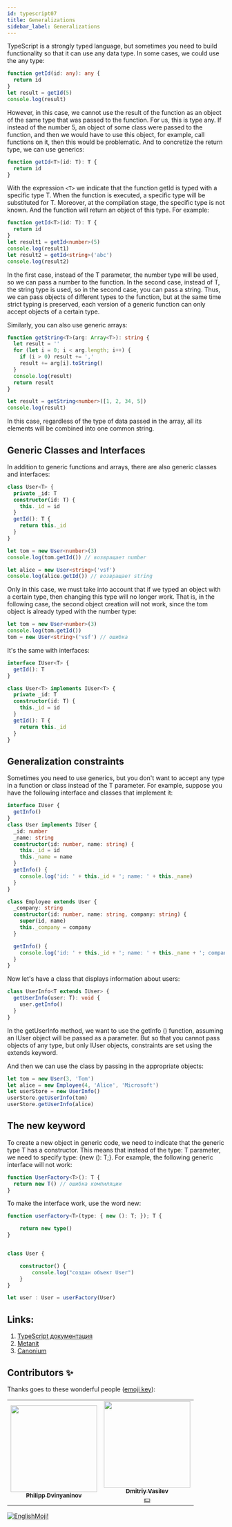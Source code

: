 ```yaml
---
id: typescript07
title: Generalizations
sidebar_label: Generalizations
---
```



TypeScript is a strongly typed language, but sometimes you need to build functionality so that it can use any data type. In some cases, we could use the any type:

```typescript
function getId(id: any): any {
  return id
}
let result = getId(5)
console.log(result)
```

However, in this case, we cannot use the result of the function as an object of the same type that was passed to the function. For us, this is type any. If instead of the number 5, an object of some class were passed to the function, and then we would have to use this object, for example, call functions on it, then this would be problematic. And to concretize the return type, we can use generics:

```typescript
function getId<T>(id: T): T {
  return id
}
```

With the expression `<T>` we indicate that the function getId is typed with a specific type T. When the function is executed, a specific type will be substituted for T. Moreover, at the compilation stage, the specific type is not known. And the function will return an object of this type. For example:

```typescript
function getId<T>(id: T): T {
  return id
}
let result1 = getId<number>(5)
console.log(result1)
let result2 = getId<string>('abc')
console.log(result2)
```

In the first case, instead of the T parameter, the number type will be used, so we can pass a number to the function. In the second case, instead of T, the string type is used, so in the second case, you can pass a string. Thus, we can pass objects of different types to the function, but at the same time strict typing is preserved, each version of a generic function can only accept objects of a certain type.

Similarly, you can also use generic arrays:

```typescript
function getString<T>(arg: Array<T>): string {
  let result = ''
  for (let i = 0; i < arg.length; i++) {
    if (i > 0) result += ','
    result += arg[i].toString()
  }
  console.log(result)
  return result
}

let result = getString<number>([1, 2, 34, 5])
console.log(result)
```

In this case, regardless of the type of data passed in the array, all its elements will be combined into one common string.

## Generic Classes and Interfaces

In addition to generic functions and arrays, there are also generic classes and interfaces:

```typescript
class User<T> {
  private _id: T
  constructor(id: T) {
    this._id = id
  }
  getId(): T {
    return this._id
  }
}

let tom = new User<number>(3)
console.log(tom.getId()) // возвращает number

let alice = new User<string>('vsf')
console.log(alice.getId()) // возвращает string
```

Only in this case, we must take into account that if we typed an object with a certain type, then changing this type will no longer work. That is, in the following case, the second object creation will not work, since the tom object is already typed with the number type:

```typescript
let tom = new User<number>(3)
console.log(tom.getId())
tom = new User<string>('vsf') // ошибка
```

It's the same with interfaces:

```typescript
interface IUser<T> {
  getId(): T
}

class User<T> implements IUser<T> {
  private _id: T
  constructor(id: T) {
    this._id = id
  }
  getId(): T {
    return this._id
  }
}
```

## Generalization constraints

Sometimes you need to use generics, but you don't want to accept any type in a function or class instead of the T parameter. For example, suppose you have the following interface and classes that implement it:

```typescript
interface IUser {
  getInfo()
}
class User implements IUser {
  _id: number
  _name: string
  constructor(id: number, name: string) {
    this._id = id
    this._name = name
  }
  getInfo() {
    console.log('id: ' + this._id + '; name: ' + this._name)
  }
}

class Employee extends User {
  _company: string
  constructor(id: number, name: string, company: string) {
    super(id, name)
    this._company = company
  }

  getInfo() {
    console.log('id: ' + this._id + '; name: ' + this._name + '; company:' + this._company)
  }
}
```

Now let's have a class that displays information about users:

```typescript
class UserInfo<T extends IUser> {
  getUserInfo(user: T): void {
    user.getInfo()
  }
}
```

In the getUserInfo method, we want to use the getInfo () function, assuming an IUser object will be passed as a parameter. But so that you cannot pass objects of any type, but only IUser objects, constraints are set using the extends keyword.

And then we can use the class by passing in the appropriate objects:

```typescript
let tom = new User(3, 'Tom')
let alice = new Employee(4, 'Alice', 'Microsoft')
let userStore = new UserInfo()
userStore.getUserInfo(tom)
userStore.getUserInfo(alice)
```

## The new keyword

To create a new object in generic code, we need to indicate that the generic type T has a constructor. This means that instead of the type: T parameter, we need to specify type: {new (): T;}. For example, the following generic interface will not work:

```typescript
function UserFactory<T>(): T {
  return new T() // ошибка компиляции
}
```

To make the interface work, use the word new:

```typescript
function userFactory<T>(type: { new (): T; }); T {

    return new type()
}


class User {

    constructor() {
        console.log("создан объект User")
    }
}

let user : User = userFactory(User)
```

## Links:

1.  [TypeScript документация](https://www.typescriptlang.org/docs/handbook/generics.html)
2.  [Metanit](https://metanit.com/web/typescript/3.5.php)
3.  [Canonium](https://canonium.com/articles/typescript-generics)

## Contributors ✨

Thanks goes to these wonderful people ([emoji key](https://allcontributors.org/docs/en/emoji-key)):

<!-- ALL-CONTRIBUTORS-LIST:START - Do not remove or modify this section -->
<!-- prettier-ignore-start -->
<!-- markdownlint-disable -->
<table>
  <tr>
    <td align="center"><a href="https://github.com/FELiX-RN"><img src="https://avatars0.githubusercontent.com/u/72006627?v=4?s=200" width="200px;" alt=""/><br /><sub><b>Philipp Dvinyaninov</b></sub></a><br /><a href="https://github.com/gHashTag/react-native-village/commits?author=FELiX-RN" title="Documentation">  </a></td>
    <td align="center"><a href="https://fullstackserverless.github.io/"><img src="https://avatars0.githubusercontent.com/u/6774813?v=4?s=200" width="200px;" alt=""/><br /><sub><b>Dmitriy Vasilev</b></sub></a><br /><a href="#financial-gHashTag" title="Financial">💵</a></td>
  </tr>
  
</table>

<!-- markdownlint-restore -->
<!-- prettier-ignore-end -->

<!-- ALL-CONTRIBUTORS-LIST:END -->

[![EnglishMoji!](/img/logo/englishmoji.png)](https://apps.apple.com/kz/app/englishmoji/id6450254885)
